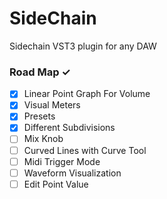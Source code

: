 # SideChain

Sidechain VST3 plugin for any DAW

### Road Map ✓

-   [x] Linear Point Graph For Volume
-   [x] Visual Meters
-   [x] Presets
-   [x] Different Subdivisions
-   [ ] Mix Knob
-   [ ] Curved Lines with Curve Tool
-   [ ] Midi Trigger Mode
-   [ ] Waveform Visualization
-   [ ] Edit Point Value
